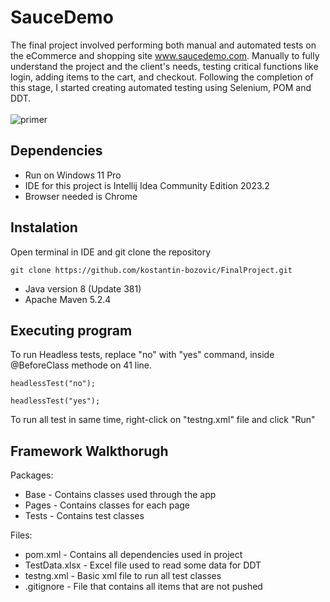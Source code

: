 # SauceDemo
The final project involved performing both manual and automated tests on the eCommerce and shopping site www.saucedemo.com. Manually to fully understand the project and the client's needs, testing critical functions like login, adding items to the cart, and checkout. Following the completion of this stage, I started creating automated testing using Selenium, POM and DDT.
</br></br>
![primer](https://github.com/kostantin-bozovic/FinalProject/assets/144264798/84da8aa0-1555-49e4-b47e-696f93b12a48)

## Dependencies
* Run on Windows 11 Pro
* IDE for this project is Intellij Idea Community Edition 2023.2
* Browser needed is Chrome

## Instalation

Open terminal in IDE and git clone the repository
```
git clone https://github.com/kostantin-bozovic/FinalProject.git
```
* Java version 8 (Update 381)
* Apache Maven 5.2.4

## Executing program
To run Headless tests, replace "no" with "yes" command, inside @BeforeClass methode on 41 line.<br>
```
headlessTest("no");
```
```
headlessTest("yes"); 
```
To run all test in same time, right-click on "testng.xml" file and click "Run"

## Framework Walkthorugh
Packages:
* Base - Contains classes used through the app
* Pages - Contains classes for each page
* Tests - Contains test classes
  
Files:
* pom.xml - Contains all dependencies used in project
* TestData.xlsx - Excel file used to read some data for DDT
* testng.xml - Basic xml file to run all test classes
* .gitignore - File that contains all items that are not pushed
